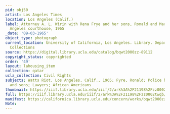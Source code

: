 ```yaml
---
pid: obj50
artist: Los Angeles Times
location: Los Angeles (Calif.)
label: Attorney A. L. Wirin with Rena Frye and her sons, Ronald and Marquette at Los
  Angeles courthouse, 1965
_date: '09-03-1965'
object_type: photograph
current_location: University of California, Los Angeles. Library. Department of Special
  Collections
source: https://digital.library.ucla.edu/catalog/bqwt2000zz-89112
copyright_status: copyrighted
order: '49'
layout: lahousing_item
collection: qatar
ucla_collection: Civil Rights
subjects: Watts Riot, Los Angeles, Calif., 1965; Fyre, Ronald; Police brutality; Mothers
  and sons; Lawyers; African Americans
thumbnail: https://iiif.library.ucla.edu/iiif/2/ark%3A%2F21198%2Fzz0002twqb/full/250,/0/default.jpg
full: https://iiif.library.ucla.edu/iiif/2/ark%3A%2F21198%2Fzz0002twqb/full/600,/0/default.jpg
manifest: https://californica.library.ucla.edu/concern/works/bqwt2000zz-89112/manifest?manifest=https://californica.library.ucla.edu/concern/works/bqwt2000zz-89112/manifest
Note: 
---
```

